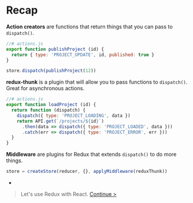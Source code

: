# Recap

**Action creators** are functions that return things that you can pass to `dispatch()`.

```js
//# actions.js
export function publishProject (id) {
  return { type: 'PROJECT_UPDATE', id, published: true }
}

store.dispatch(publishProject(12))
```

**redux-thunk** is a plugin that will allow you to pass functions to `dispatch()`. Great for asynchronous actions.

```js
//# actions.js
export function loadProject (id) {
  return function (dispatch) {
    dispatch({ type: 'PROJECT_LOADING', data })
    return API.get(`/projects/${id}`)
      .then(data => dispatch({ type: 'PROJECT_LOADED', data }))
      .catch(err => dispatch({ type: 'PROJECT_ERROR', err }))
  }
}
```

**Middleware** are plugins for Redux that extends `dispatch()` to do more things.

```js
store = createStore(reducer, {}, applyMiddleware(reduxThunk))
```

-

> Let's use Redux with React. [Continue >](../react/react-redux.md)
